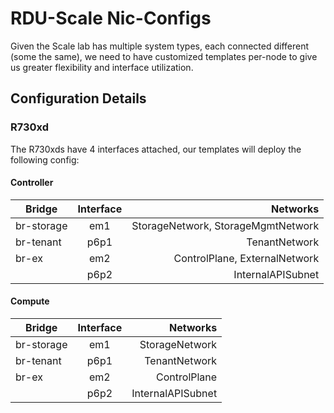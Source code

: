 # RDU-Scale Nic-Configs

Given the Scale lab has multiple system types, each connected different (some the same), we need to have customized templates per-node to give us greater flexibility and interface utilization.

## Configuration Details

### R730xd
The R730xds have 4 interfaces attached, our templates will deploy the following config:

#### Controller

|   Bridge   |  Interface     |   Networks                         |
|------------|:--------------:|-----------------------------------:|
| br-storage | em1            | StorageNetwork, StorageMgmtNetwork |
| br-tenant  | p6p1           | TenantNetwork                      |
| br-ex      | em2            | ControlPlane, ExternalNetwork      |                       
|            | p6p2           | InternalAPISubnet                  |

#### Compute

|   Bridge   |  Interface     |   Networks        |
|------------|:--------------:|------------------:|
| br-storage | em1            | StorageNetwork    |
| br-tenant  | p6p1           | TenantNetwork     |
| br-ex      | em2            | ControlPlane      |
|            | p6p2           | InternalAPISubnet |
